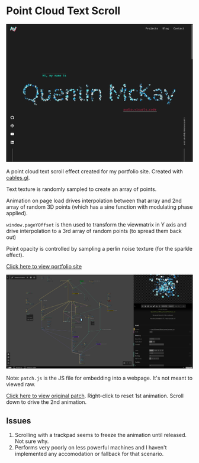 # Point Cloud Text Scroll

![site screenshot](./images/site_screenshot.jpg)

A point cloud text scroll effect created for my portfolio site. Created with [cables.gl](https://cables.gl).

Text texture is randomly sampled to create an array of points.  

Animation on page load drives interpolation between that array and 2nd array of random 3D points (which has a sine function with modulating phase applied). 

`window.pageYOffset` is then used to transform the viewmatrix in Y axis and drive interpolation to a 3rd array of random points (to spread them back out)

Point opacity is controlled by sampling a perlin noise texture (for the sparkle effect).

[Click here to view portfolio site](https://quentin-mckay-portfolio.netlify.app)


![patch screenshot](./images/patch.jpg)

Note: `patch.js` is the JS file for embedding into a webpage. It's not meant to viewed raw.

[Click here to view original patch](https://cables.gl/p/55Ipxg). Right-click to reset 1st animation. Scroll down to drive the 2nd animation.

## Issues
1. Scrolling with a trackpad seems to freeze the animation until released. Not sure why.
2. Performs very poorly on less powerful machines and I haven't implemented any accomodation or fallback for that scenario.